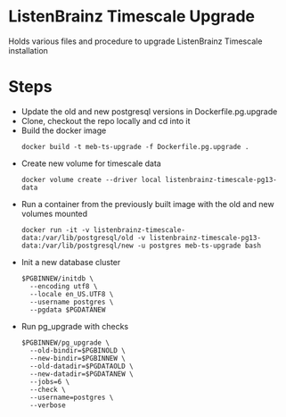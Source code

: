 # ListenBrainz Timescale Upgrade
Holds various files and procedure to upgrade ListenBrainz Timescale installation

# Steps

- Update the old and new postgresql versions in Dockerfile.pg.upgrade
- Clone, checkout the repo locally and cd into it
- Build the docker image
  ```shell
  docker build -t meb-ts-upgrade -f Dockerfile.pg.upgrade .
  ```
- Create new volume for timescale data
  ```shell
  docker volume create --driver local listenbrainz-timescale-pg13-data
  ```
- Run a container from the previously built image with the old and new volumes mounted
  ```shell
  docker run -it -v listenbrainz-timescale-data:/var/lib/postgresql/old -v listenbrainz-timescale-pg13-data:/var/lib/postgresql/new -u postgres meb-ts-upgrade bash
  ```
- Init a new database cluster
  ```shell
  $PGBINNEW/initdb \
    --encoding utf8 \
    --locale en_US.UTF8 \
    --username postgres \
    --pgdata $PGDATANEW
  ```
- Run pg_upgrade with checks  
  ```shell
  $PGBINNEW/pg_upgrade \
    --old-bindir=$PGBINOLD \
    --new-bindir=$PGBINNEW \
    --old-datadir=$PGDATAOLD \
    --new-datadir=$PGDATANEW \
    --jobs=6 \
    --check \
    --username=postgres \
    --verbose
  ```
